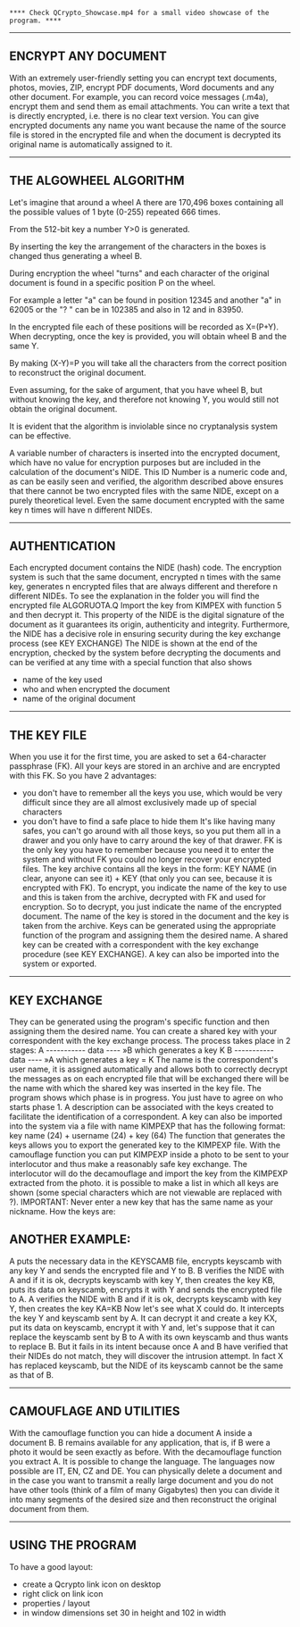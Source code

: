     **** Check QCrypto_Showcase.mp4 for a small video showcase of the program. ****

___________________________________
ENCRYPT ANY DOCUMENT
------------------------------------------------
With an extremely user-friendly setting you can encrypt text documents, photos, movies, ZIP, encrypt PDF documents, Word documents and any other document.
For example, you can record voice messages (.m4a), encrypt them and send them as email attachments.
You can write a text that is directly encrypted, i.e. there is no clear text version.
You can give encrypted documents any name you want because the name of the source file is stored in the encrypted file and when the document is decrypted its original name is automatically assigned to it.
__________________________
THE ALGOWHEEL ALGORITHM
-------------------------------------
 Let's imagine that around a wheel A there are 170,496 boxes containing all the possible values ​​of 1 byte (0-255) repeated 666 times.

From the 512-bit key a number Y>0 is generated.

By inserting the key the arrangement of the characters in the boxes is changed thus generating a wheel B.

During encryption the wheel "turns" and each character of the original document is found in a specific position P on the wheel.

For example a letter "a" can be found in position 12345 and another "a" in 62005 or the "? " can be in 102385 and also in 12 and in 83950.

In the encrypted file each of these positions will be recorded as X=(P+Y).
When decrypting, once the key is provided, you will obtain wheel B and the same Y.

By making (X-Y)=P you will take all the characters from the correct position to reconstruct the original document.

Even assuming, for the sake of argument, that you have wheel B, but without knowing the key, and therefore not knowing Y, you would still not obtain the original document.  

It is evident that the algorithm is inviolable since no cryptanalysis system can be effective.

A variable number of characters is inserted into the encrypted document, which have no value for encryption purposes but are included in the calculation of the document's NIDE.
This ID Number is a numeric code and, as can be easily seen and verified, the algorithm described above ensures that there cannot be two encrypted files with the same NIDE, except on a purely theoretical level.
Even the same document encrypted with the same key n times will have n different NIDEs.

___________________
AUTHENTICATION
-----------------------------
Each encrypted document contains the NIDE (hash) code.
The encryption system is such that the same document, encrypted n times with the same key, generates n encrypted files that are always different and therefore n different NIDEs.
To see the explanation in the folder you will find the encrypted file ALGORUOTA.Q
Import the key from KIMPEX with function 5 and then decrypt it.
This property of the NIDE is the digital signature of the document as it guarantees its origin, authenticity and integrity.
Furthermore, the NIDE has a decisive role in ensuring security during the key exchange process (see KEY EXCHANGE)
The NIDE is shown at the end of the encryption, checked by the system before decrypting the documents and can be verified at any time with a special function that also shows
- name of the key used
- who and when encrypted the document
- name of the original document
_________________
THE KEY FILE
-----------------------
When you use it for the first time, you are asked to set a
64-character passphrase (FK).
All your keys are stored in an archive and are encrypted with this FK.
So you have 2 advantages:
- you don't have to remember all the keys you use, which would be very difficult since they are all almost exclusively made up of special characters
- you don't have to find a safe place to hide them
It's like having many safes, you can't go around with all those keys, so you put them all in a drawer and you only have to carry around the key of that drawer.
FK is the only key you have to remember because you need it to enter the system and without FK you could no longer recover your encrypted files.
The key archive contains all the keys in the form:
KEY NAME (in clear, anyone can see it) + KEY (that only you can see, because it is encrypted with FK).
To encrypt, you indicate the name of the key to use and this is taken from the archive, decrypted with FK and used for encryption.
So to decrypt, you just indicate the name of the encrypted document.
The name of the key is stored in the document and the key is taken from the archive.
Keys can be generated using the appropriate function of the program and assigning them the desired name.
A shared key can be created with a correspondent with the key exchange procedure (see KEY EXCHANGE).
A key can also be imported into the system or exported.
__________________________
KEY EXCHANGE
-----------------------------------
They can be generated using the program's specific function and then assigning them the desired name.
You can create a shared key with your correspondent with the key exchange process.
The process takes place in 2 stages:
A ----------- data ---- »B which generates a key K
B ----------- data ---- »A which generates a key = K
The name is the correspondent's user name, it is assigned automatically and allows both to correctly decrypt
the messages as on each encrypted file that will be exchanged there will be the name with which the shared
key was inserted in the key file.
The program shows which phase is in progress.
You just have to agree on who starts phase 1.
A description can be associated with the keys created to facilitate the identification of a correspondent.
A key can also be imported into the system via a file with name KIMPEXP that has the following format: key
name (24) + username (24) + key (64)
The function that generates the keys allows you to export the
generated key to the KIMPEXP file. With the camouflage function you
can put KIMPEXP inside a photo to be sent to your interlocutor and
thus make a reasonably safe key exchange. The interlocutor will do
the decamouflage and import the key from the KIMPEXP extracted
from the photo. it is possible to make a list in which all keys are
shown (some special characters which are not viewable are replaced
with ?).
IMPORTANT: Never enter a new key that has the same name as your
nickname. 
How the keys are: 
 
ANOTHER EXAMPLE:
-------------------------
A puts the necessary data in the KEYSCAMB file, encrypts keyscamb with any key Y and sends the encrypted file and Y to B.
B verifies the NIDE with A and if it is ok, decrypts keyscamb with key Y, then creates the key KB, puts its data on keyscamb, encrypts it with Y and sends the encrypted file to A.
A verifies the NIDE with B and if it is ok, decrypts keyscamb with key Y, then creates the key KA=KB
Now let's see what X could do.
It intercepts the key Y and keyscamb sent by A.
It can decrypt it and create a key KX, put its data on keyscamb,
encrypt it with Y and, let's suppose that it can replace the keyscamb sent by B to A with its own keyscamb and thus wants to replace B.
But it fails in its intent because once A and B have verified that their NIDEs do not match, they will discover the intrusion attempt. In fact X has replaced keyscamb, but the NIDE of its keyscamb cannot be the same as that of B.
__________________________
CAMOUFLAGE AND UTILITIES
------------------------------------
With the camouflage function you can hide a document A inside a document B.
B remains available for any application, that is, if B were a photo it would be seen exactly as before.
With the decamouflage function you extract A.
It is possible to change the language. The languages ​​now possible are IT, EN, CZ and DE.
You can physically delete a document and in the case you want to transmit a really large document and you do not have other tools (think of a film of many Gigabytes) then you can divide it into many segments of the desired size and then reconstruct the original document from them.
____________________
USING THE PROGRAM
---------------------------
To have a good layout:
- create a Qcrypto link icon on desktop
- right click on link icon
- properties / layout
- in window dimensions set 30 in height and 102 in width
